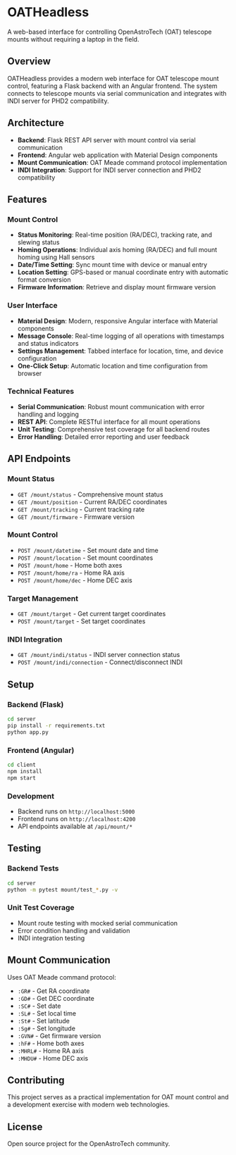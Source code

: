 # OATHeadless

A web-based interface for controlling OpenAstroTech (OAT) telescope mounts without requiring a laptop in the field.

## Overview

OATHeadless provides a modern web interface for OAT telescope mount control, featuring a Flask backend with an Angular frontend. The system connects to telescope mounts via serial communication and integrates with INDI server for PHD2 compatibility.

## Architecture

- **Backend**: Flask REST API server with mount control via serial communication
- **Frontend**: Angular web application with Material Design components
- **Mount Communication**: OAT Meade command protocol implementation
- **INDI Integration**: Support for INDI server connection and PHD2 compatibility

## Features

### Mount Control
- **Status Monitoring**: Real-time position (RA/DEC), tracking rate, and slewing status
- **Homing Operations**: Individual axis homing (RA/DEC) and full mount homing using Hall sensors
- **Date/Time Setting**: Sync mount time with device or manual entry
- **Location Setting**: GPS-based or manual coordinate entry with automatic format conversion
- **Firmware Information**: Retrieve and display mount firmware version

### User Interface
- **Material Design**: Modern, responsive Angular interface with Material components
- **Message Console**: Real-time logging of all operations with timestamps and status indicators
- **Settings Management**: Tabbed interface for location, time, and device configuration
- **One-Click Setup**: Automatic location and time configuration from browser

### Technical Features
- **Serial Communication**: Robust mount communication with error handling and logging
- **REST API**: Complete RESTful interface for all mount operations
- **Unit Testing**: Comprehensive test coverage for all backend routes
- **Error Handling**: Detailed error reporting and user feedback

## API Endpoints

### Mount Status
- `GET /mount/status` - Comprehensive mount status
- `GET /mount/position` - Current RA/DEC coordinates
- `GET /mount/tracking` - Current tracking rate
- `GET /mount/firmware` - Firmware version

### Mount Control
- `POST /mount/datetime` - Set mount date and time
- `POST /mount/location` - Set mount coordinates
- `POST /mount/home` - Home both axes
- `POST /mount/home/ra` - Home RA axis
- `POST /mount/home/dec` - Home DEC axis

### Target Management
- `GET /mount/target` - Get current target coordinates
- `POST /mount/target` - Set target coordinates

### INDI Integration
- `GET /mount/indi/status` - INDI server connection status
- `POST /mount/indi/connection` - Connect/disconnect INDI

## Setup

### Backend (Flask)
```bash
cd server
pip install -r requirements.txt
python app.py
```

### Frontend (Angular)
```bash
cd client
npm install
npm start
```

### Development
- Backend runs on `http://localhost:5000`
- Frontend runs on `http://localhost:4200`
- API endpoints available at `/api/mount/*`

## Testing

### Backend Tests
```bash
cd server
python -m pytest mount/test_*.py -v
```

### Unit Test Coverage
- Mount route testing with mocked serial communication
- Error condition handling and validation
- INDI integration testing

## Mount Communication

Uses OAT Meade command protocol:
- `:GR#` - Get RA coordinate
- `:GD#` - Get DEC coordinate  
- `:SC#` - Set date
- `:SL#` - Set local time
- `:St#` - Set latitude
- `:Sg#` - Set longitude
- `:GVN#` - Get firmware version
- `:hF#` - Home both axes
- `:MHRL#` - Home RA axis
- `:MHDU#` - Home DEC axis

## Contributing

This project serves as a practical implementation for OAT mount control and a development exercise with modern web technologies.

## License

Open source project for the OpenAstroTech community.

